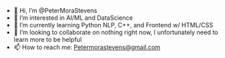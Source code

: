 - 👋 Hi, I’m @PeterMoraStevens
- 👀 I’m interested in AI/ML and DataScience
- 🌱 I’m currently learning Python NLP, C++, and Frontend w/ HTML/CSS
- 💞️ I’m looking to collaborate on nothing right now, I unfortunately need to learn more to be helpful
- 📫 How to reach me: Petermorastevens@gmail.com

<!---
PeterMoraStevens/PeterMoraStevens is a ✨ special ✨ repository because its `README.md` (this file) appears on your GitHub profile.
You can click the Preview link to take a look at your changes.
--->
